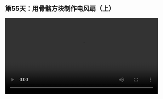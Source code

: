 ## 第55天：用骨骼方块制作电风扇（上）
 

<video width="100%" controls controlslist="nodownload nofullscreen noremoteplayback" disablePictureInPicture>
  <source src="https://api.keepwork.com/ts-storage/siteFiles/14552/raw#1593683058092session55.webm" type="video/webm">
  <source src="https://api.keepwork.com/ts-storage/siteFiles/14553/raw#1593683065795session55small.mp4" type="video/mp4" />
   
  你的浏览器不支持播放
</video>



### 字幕

我们用彩色方块制作了一个静态的电风扇。
我们可以用骨骼方块让电风扇转起来。
我们在**电影**项下选择**骨骼方块**，
先从底座开始添加，
打掉这个蓝色的方块，
把骨骼方块放进去。
注意**骨骼有一头是尖的， 代表了骨骼的方向。**
再打掉这个粉色的方块。
右键单击这个面，再创建一个骨骼方块。
我们看，第二个骨骼指向了第一个骨骼。
再打掉这个绿色的方块，
添加第三个骨骼方块。
第三个骨骼自动指向了第二个骨骼。
**骨骼总是指向它上一级的父骨骼。**
**当父骨骼运动时，所有子骨骼也会跟着运动。** 
在这个例子中，从下到上三个骨骼如同人的肩关节，肘关节，和腕关节。
当下面的父骨骼运动的时候，上面的子骨骼也会跟着运动。
最下面的或者没有指向任何骨骼的骨骼，叫做根骨骼。
我们可以按**Alt+右键**单击骨骼方块改变骨骼的方向，
像这样。
**骨骼方块会控制和它的背面或者侧面联通的颜色相同的所有方块。**
这也是为什么我们要用不同颜色的彩色方块去创建电风扇的不同部件。

### 动手练习
模仿制作一个相同的有多个透明物体的电影方块。